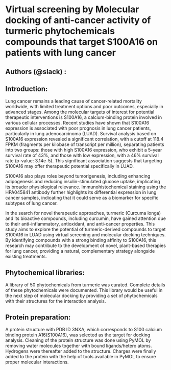 # Virtual screening by Molecular docking of anti-cancer activity of turmeric phytochemicals compounds that target S100A16 on patients with lung cancer
## Authors (@slack) :
## Introduction:
Lung cancer remains a leading cause of cancer-related mortality worldwide, with limited treatment options and poor outcomes, especially in advanced stages. Among the molecular targets of interest for potential therapeutic interventions is S100A16, a calcium-binding protein involved in various cellular processes. Recent studies have shown that S100A16 expression is associated with poor prognosis in lung cancer patients, particularly in lung adenocarcinoma (LUAD). Survival analysis based on S100A16 expression revealed a significant correlation, with a cutoff at 118.4 FPKM (fragments per kilobase of transcript per million), separating patients into two groups: those with high S100A16 expression, who exhibit a 5-year survival rate of 43%, and those with low expression, with a 46% survival rate (p-value: 3.14e-5). This significant association suggests that targeting S100A16 may offer therapeutic potential specifically in LUAD.

S100A16 also plays roles beyond tumorigenesis, including enhancing adipogenesis and reducing insulin-stimulated glucose uptake, implicating its broader physiological relevance. Immunohistochemical staining using the HPA045841 antibody further highlights its differential expression in lung cancer samples, indicating that it could serve as a biomarker for specific subtypes of lung cancer.

In the search for novel therapeutic approaches, turmeric (Curcuma longa) and its bioactive compounds, including curcumin, have gained attention due to their anti-inflammatory, antioxidant, and anti-cancer properties. This study aims to explore the potential of turmeric-derived compounds to target S100A16 in LUAD using virtual screening and molecular docking techniques. By identifying compounds with a strong binding affinity to S100A16, this research may contribute to the development of novel, plant-based therapies for lung cancer, providing a natural, complementary strategy alongside existing treatments.

## Phytochemical libraries:
A library of 50 phytochemicals from turmeric was curated. Complete details of these phytochemicals were documented. This library would be useful in the next step of molecular docking by providing a set of phytochemicals with their structures for the interaction analysis.

## Protein preparation:
A protein structure with PDB ID 3NXA, which corresponds to S100 calcium binding protein A16(S100A16), was selected as the target for docking analysis.
Cleaning of the protein structure was done using PyMOL by removing water molecules together with bound ligands/hetero atoms. Hydrogens were thereafter added to the structure.
Charges were finally added to the protein with the help of tools available in PyMOL to ensure proper molecular interactions.


 